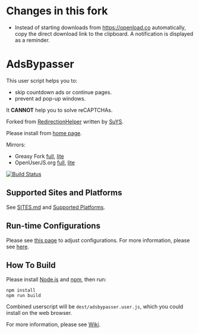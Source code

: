 # Changes in this fork

* Instead of starting downloads from https://openload.co automatically, copy the direct download link to the clipboard. A notification is displayed as a reminder.

# AdsBypasser

This user script helps you to:

* skip countdown ads or continue pages.
* prevent ad pop-up windows.

It **CANNOT** help you to solve reCAPTCHAs.

Forked from [RedirectionHelper] written by [SuYS].

Please install from [home page][1].

Mirrors:

* Greasy Fork [full][2], [lite][3]
* OpenUserJS.org [full][4], [lite][5]

[![Build Status][6]][7]


## Supported Sites and Platforms

See [SITES.md](SITES.md) and [Supported Platforms].


## Run-time Configurations

Please see [this page][8] to adjust configurations.
For more information, please see [here][9].


## How To Build

Please install [Node.js] and [npm], then run:

```
npm install
npm run build
```

Combined userscript will be `dest/adsbypasser.user.js`,
which you could install on the web browser.

For more information, please see [Wiki].

[1]: https://adsbypasser.github.io/
[2]: https://greasyfork.org/scripts/4881-adsbypasser
[3]: https://greasyfork.org/scripts/4882-adsbypasserlite
[4]: https://openuserjs.org/scripts/legnaleurc/AdsBypasser
[5]: https://openuserjs.org/scripts/legnaleurc/AdsBypasserLite
[6]: https://travis-ci.org/adsbypasser/adsbypasser.png?branch=master,develop
[7]: https://travis-ci.org/adsbypasser/adsbypasser
[8]: https://adsbypasser.github.io/configure.html
[9]: https://github.com/adsbypasser/adsbypasser/wiki/Runtime-Configurations
[Node.js]: https://nodejs.org
[npm]: https://www.npmjs.com/
[RedirectionHelper]: https://userscripts-mirror.org/scripts/show/69797
[SuYS]: https://userscripts-mirror.org/users/SuYS.html
[Wiki]: https://github.com/adsbypasser/adsbypasser/wiki
[Supported Platforms]: https://github.com/adsbypasser/adsbypasser/wiki/Supported-Platforms
